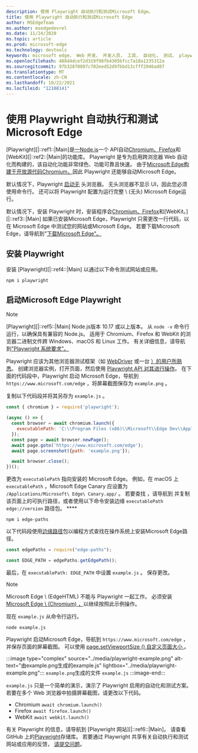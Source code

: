 ```yaml
---
description: 使用 Playwright 自动执行和测试Microsoft Edge。
title: 使用 Playwright 自动执行和测试Microsoft Edge
author: MSEdgeTeam
ms.author: msedgedevrel
ms.date: 11/24/2020
ms.topic: article
ms.prod: microsoft-edge
ms.technology: devtools
keywords: microsoft edge， Web 开发， 开发人员， 工具， 自动化， 测试， playwright， 节点， javascript， npm
ms.openlocfilehash: 488d4dcef2d319f98fb4305bfcc7a18a1235312a
ms.sourcegitcommit: 97b32870897c702eed52d9fbbd13cfff2046ad87
ms.translationtype: MT
ms.contentlocale: zh-CN
ms.lasthandoff: 10/22/2021
ms.locfileid: "12108141"
---
```

# <a name="use-playwright-to-automate-and-test-in-microsoft-edge"></a>使用 Playwright 自动执行和测试Microsoft Edge

[Playwright][|::ref1::|Main]是[一Node.js][NodejsMain]一个 API[][ChromiumHome]自动[Chromium、Firefox][FirefoxMain]和[WebKit][|::ref2::|Main]的功能库。  Playwright 是专为启用跨浏览器 Web 自动化而构建的，该自动化功能非常绿色、功能可靠且快速。  由于[Microsoft Edge构建于开放源代码Chromium，][MicrosoftBlogsWindowsExperience20181206]因此 Playwright 还能够自动Microsoft Edge。

默认情况下，Playwright [启动无][WikiHeadlessBrowser] 头浏览器。  无头浏览器不显示 UI，因此您必须使用命令行。  还可以将 Playwright 配置为运行完整 \ (无头\) Microsoft Edge运行。

默认情况下，安装 Playwright 时，安装程序会[Chromium、Firefox][FirefoxMain]和[WebKit。][|::ref3::|Main] [][ChromiumHome]  如果已安装Microsoft Edge，Playwright 只需更改一行代码，以在 Microsoft Edge 中测试您的网站或Microsoft Edge。  若要下载Microsoft Edge，请导航到"[下载Microsoft Edge"。][MicrosoftEdgeDownload]

## <a name="installing-playwright"></a>安装 Playwright

安装 [Playwright][|::ref4::|Main] 以通过以下命令测试网站或应用。

```shell
npm i playwright
```

## <a name="launch-microsoft-edge-with-playwright"></a>启动Microsoft Edge Playwright

> [!NOTE]
> [Playwright][|::ref5::|Main] Node.js版本 10.17 或以上版本。 从 `node -v` 命令行运行，以确保具有兼容的 Node.js。  适用于 Chromium、Firefox 和 WebKit 的浏览器二进制文件跨 Windows、macOS 和 Linux 工作。 有关详细信息，请导航到["Playwright 系统要求"。][PlaywrightSystemRequirements]

Playwright 应该为其他浏览器测试框架（如 [WebDriver][WebDriverChromiumMain] 或一台 [）的用户所熟悉][PuppeteerMain]。  创建浏览器实例，打开页面，然后使用 [Playwright API 对其进行操作][PlaywrightAPIReference]。  在下面的代码段中，Playwright 启动 Microsoft Edge，导航到 `https://www.microsoft.com/edge` ，将屏幕截图保存为 `example.png` 。

复制以下代码段并将其另存为 `example.js` 。

```javascript
const { chromium } = require('playwright');

(async () => {
  const browser = await chromium.launch({
    executablePath: 'C:\\Program Files (x86)\\Microsoft\\Edge Dev\\Application\\msedge.exe'
  });
  const page = await browser.newPage();
  await page.goto('https://www.microsoft.com/edge');
  await page.screenshot({path: 'example.png'});

  await browser.close();
})();
```

更改为 `executablePath` 指向安装的 Microsoft Edge。  例如，在 macOS 上 `executablePath` ，Microsoft Edge Canary 应设置为 `/Applications/Microsoft\ Edge\ Canary.app/` 。  若要查找 ，请导航到 并复制该页面上的可执行路径，或者使用以下命令安装边缘 `executablePath` `edge://version` 路径包。 **** [][npmEdgePaths]

```shell
npm i edge-paths
```

以下代码段使用[边缘路径][npmEdgePaths]包以编程方式查找在操作系统上安装Microsoft Edge路径。

```javascript
const edgePaths = require("edge-paths");

const EDGE_PATH = edgePaths.getEdgePath();
```

最后，在 `executablePath: EDGE_PATH` 中设置 `example.js` 。  保存更改。

> [!NOTE]
> Microsoft Edge \ (EdgeHTML\) 不能与 Playwright 一起工作。  必须安装[Microsoft Edge \ (Chromium\) ，][MicrosoftEdgeDownload]以继续按照此示例操作。

现在 `example.js` 从命令行运行。

```shell
node example.js
```

Playwright 启动Microsoft Edge，导航到 `https://www.microsoft.com/edge` ，并保存页面的屏幕截图。  可以使用 [page.setViewportSize () 自定义页面大小 ][PlaywrightAPIPageSetViewport]。

:::image type="complex" source="../media/playwright-example.png" alt-text="由example.png生成的example.js" lightbox="../media/playwright-example.png":::
    `example.png`生成的文件 `example.js`
:::image-end:::

`example.js` 只是一个简单的演示，演示了 Playwright 启用的自动化和测试方案。  若要在多个 Web 浏览器中拍摄屏幕截图，请更改以下代码。

*   Chromium  `await chromium.launch()`
*   Firefox  `await firefox.launch()`
*   WebKit  `await webkit.launch()`

有关 Playwright 的信息，请导航到 [Playwright 网站][|::ref6::|Main]。  请查看 GitHub 上的[Playwright][PlaywrightRepo]存储库。  若要通过 Playwright 共享有关自动执行和测试网站或应用的反馈， [请提交问题][PlaywrightRepoNewIssue]。


<!-- ====================================================================== -->
<!-- links -->

[WebdriverChromiumMain]: ../webdriver-chromium/index.md "WebDriver |Microsoft Docs"
[PuppeteerMain]: ../puppeteer/index.md "百年|Microsoft Docs"

[MicrosoftBlogsWindowsExperience20181206]: https://blogs.windows.com/windowsexperience/2018/12/06/microsoft-edge-making-the-web-better-through-more-open-source-collaboration "Microsoft Edge：通过更多开放源代码协作网站改善|Microsoft 体验博客"

[MicrosoftEdgeDownload]: https://microsoft.com/edge "下载Microsoft Edge"

[ChromiumHome]: https://www.chromium.org/Home "Chromium |项目Chromium"

[FirefoxMain]: https://www.mozilla.org/firefox "Mozilla Firefox"

[NodejsMain]: https://nodejs.org "Node.js"

[npmEdgePaths]: https://www.npmjs.com/package/edge-paths "边缘路径|npm"

[PlaywrightMain]: https://playwright.dev "Playwright"
[PlaywrightAPIReference]: https://playwright.dev#?path=docs/api.md "Playwright API 参考"
[PlaywrightAPIPageSetViewport]: https://playwright.dev#?path=docs%2Fapi.md&q=pagesetviewportsizeviewportsize "page.setViewportSize (viewportSize) |Playwright API 参考"
[PlaywrightSystemRequirements]: https://playwright.dev#?path=docs/intro.md&q=system-requirements "Playwright 系统要求"

[PlaywrightRepo]: https://github.com/microsoft/playwright "Playwright |GitHub"
[PlaywrightRepoNewIssue]: https://github.com/microsoft/playwright/issues/new/choose "Playwright 存储库管理中的|GitHub"

[WebKitMain]: https://webkit.org "WebKit"

[WikiHeadlessBrowser]: https://en.wikipedia.org/wiki/Headless_browser "无头浏览器|Wikipedia"

